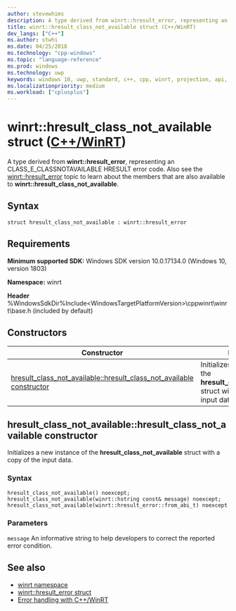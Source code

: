 ```yaml
---
author: stevewhims
description: A type derived from winrt::hresult_error, representing an CLASS_E_CLASSNOTAVAILABLE HRESULT error code.
title: winrt::hresult_class_not_available struct (C++/WinRT)
dev_langs: ["C++"]
ms.author: stwhi
ms.date: 04/25/2018
ms.technology: "cpp-windows"
ms.topic: "language-reference"
ms.prod: windows
ms.technology: uwp
keywords: windows 10, uwp, standard, c++, cpp, winrt, projection, api, reference, hresult, error, code, CLASS_E_CLASSNOTAVAILABLE
ms.localizationpriority: medium
ms.workload: ["cplusplus"]
---
```


# winrt::hresult_class_not_available struct ([C++/WinRT](/windows/uwp/cpp-and-winrt-apis/intro-to-using-cpp-with-winrt))
A type derived from **winrt::hresult_error**, representing an CLASS_E_CLASSNOTAVAILABLE HRESULT error code. Also see the [winrt::hresult_error](hresult-error.md) topic to learn about the members that are also available to **winrt::hresult_class_not_available**.

## Syntax
```cppwinrt
struct hresult_class_not_available : winrt::hresult_error
```

## Requirements
**Minimum supported SDK:** Windows SDK version 10.0.17134.0 (Windows 10, version 1803)

**Namespace:** winrt

**Header** %WindowsSdkDir%Include\<WindowsTargetPlatformVersion>\cppwinrt\winrt\base.h (included by default)

## Constructors
|Constructor|Description|
|------------|-----------------|
|[hresult_class_not_available::hresult_class_not_available constructor](#hresultclassnotavailablehresultclassnotavailable-constructor)|Initializes a new instance of the **hresult_class_not_available** struct with a copy of the input data.|

## hresult_class_not_available::hresult_class_not_available constructor
Initializes a new instance of the **hresult_class_not_available** struct with a copy of the input data.

### Syntax
```cppwinrt
hresult_class_not_available() noexcept;
hresult_class_not_available(winrt::hstring const& message) noexcept;
hresult_class_not_available(winrt::hresult_error::from_abi_t) noexcept
```

### Parameters
`message`
An informative string to help developers to correct the reported error condition.

## See also 
* [winrt namespace](../winrt.md)
* [winrt::hresult_error struct](hresult-error.md)
* [Error handling with C++/WinRT](/windows/uwp/cpp-and-winrt-apis/error-handling)
